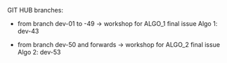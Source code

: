 GIT HUB branches:

* from branch dev-01 to -49 		-> workshop for ALGO_1
	final issue Algo 1: dev-43


* from branch dev-50 and forwards 	-> workshop for ALGO_2
	final issue Algo 2: dev-53
